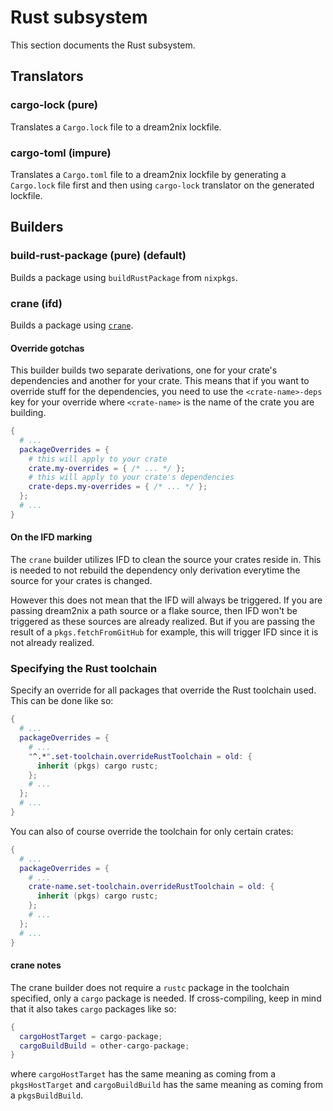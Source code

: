# Rust subsystem

This section documents the Rust subsystem.

## Translators

### cargo-lock (pure)

Translates a `Cargo.lock` file to a dream2nix lockfile.

### cargo-toml (impure)

Translates a `Cargo.toml` file to a dream2nix lockfile by generating a
`Cargo.lock` file first and then using `cargo-lock` translator on the
generated lockfile.

## Builders

### build-rust-package (pure) (default)

Builds a package using `buildRustPackage` from `nixpkgs`.

### crane (ifd)

Builds a package using [`crane`](https://github.com/ipetkov/crane).

#### Override gotchas

This builder builds two separate derivations, one for your crate's dependencies
and another for your crate. This means that if you want to override stuff for
the dependencies, you need to use the `<crate-name>-deps` key for your override
where `<crate-name>` is the name of the crate you are building.

```nix
{
  # ...
  packageOverrides = {
    # this will apply to your crate
    crate.my-overrides = { /* ... */ };
    # this will apply to your crate's dependencies
    crate-deps.my-overrides = { /* ... */ };
  };
  # ...
}
```

#### On the IFD marking

The `crane` builder utilizes IFD to clean the source your crates reside in.
This is needed to not rebuild the dependency only derivation everytime the
source for your crates is changed.

However this does not mean that the IFD will always be triggered. If you
are passing dream2nix a path source or a flake source, then IFD won't be
triggered as these sources are already realized. But if you are passing
the result of a `pkgs.fetchFromGitHub` for example, this will trigger IFD
since it is not already realized.

### Specifying the Rust toolchain

Specify an override for all packages that override the Rust toolchain used.
This can be done like so:

```nix
{
  # ...
  packageOverrides = {
    # ...
    "^.*".set-toolchain.overrideRustToolchain = old: {
      inherit (pkgs) cargo rustc;
    };
    # ...
  };
  # ...
}
```

You can also of course override the toolchain for only certain crates:

```nix
{
  # ...
  packageOverrides = {
    # ...
    crate-name.set-toolchain.overrideRustToolchain = old: {
      inherit (pkgs) cargo rustc;
    };
    # ...
  };
  # ...
}
```

#### crane notes

The crane builder does not require a `rustc` package in the toolchain specified,
only a `cargo` package is needed. If cross-compiling, keep in mind that it also
takes `cargo` packages like so:

```nix
{
  cargoHostTarget = cargo-package;
  cargoBuildBuild = other-cargo-package;
}
```

where `cargoHostTarget` has the same meaning as coming from a `pkgsHostTarget`
and `cargoBuildBuild` has the same meaning as coming from a `pkgsBuildBuild`.